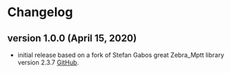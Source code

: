 # Changelog

## version 1.0.0 (April 15, 2020)

- initial release based on a fork of Stefan Gabos great Zebra_Mptt library version 2.3.7 [GitHub](https://github.com/stefangabos/Zebra_Mptt).
